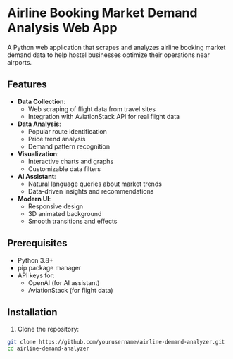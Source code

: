 # Airline Booking Market Demand Analysis Web App

A Python web application that scrapes and analyzes airline booking market demand data to help hostel businesses optimize their operations near airports.

## Features

- **Data Collection**:
  - Web scraping of flight data from travel sites
  - Integration with AviationStack API for real flight data
- **Data Analysis**:
  - Popular route identification
  - Price trend analysis
  - Demand pattern recognition
- **Visualization**:
  - Interactive charts and graphs
  - Customizable data filters
- **AI Assistant**:
  - Natural language queries about market trends
  - Data-driven insights and recommendations
- **Modern UI**:
  - Responsive design
  - 3D animated background
  - Smooth transitions and effects

## Prerequisites

- Python 3.8+
- pip package manager
- API keys for:
  - OpenAI (for AI assistant)
  - AviationStack (for flight data)

## Installation

1. Clone the repository:
```bash
git clone https://github.com/yourusername/airline-demand-analyzer.git
cd airline-demand-analyzer
